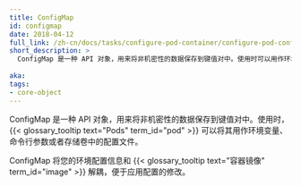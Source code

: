 ```yaml
---
title: ConfigMap
id: configmap
date: 2018-04-12
full_link: /zh-cn/docs/tasks/configure-pod-container/configure-pod-configmap/
short_description: >
  ConfigMap 是一种 API 对象，用来将非机密性的数据保存到键值对中。使用时可以用作环境变量、命令行参数或者存储卷中的配置文件。
   
aka: 
tags:
- core-object
---
```


<!--
---
title: ConfigMap
id: configmap
date: 2018-04-12
full_link: /docs/concepts/configuration/configmap/
short_description: >
  An API object used to store non-confidential data in key-value pairs. Can be consumed as environment variables, command-line arguments, or configuration files in a volume.

aka: 
tags:
- core-object
---
-->

<!--
 An API object used to store non-confidential data in key-value pairs.
{{< glossary_tooltip text="Pods" term_id="pod" >}} can consume ConfigMaps as
environment variables, command-line arguments, or as configuration files in a
{{< glossary_tooltip text="volume" term_id="volume" >}}.
-->

 ConfigMap 是一种 API 对象，用来将非机密性的数据保存到键值对中。使用时， {{< glossary_tooltip text="Pods" term_id="pod" >}} 可以将其用作环境变量、命令行参数或者存储卷中的配置文件。

<!--more--> 

<!--
A ConfigMap allows you to decouple environment-specific configuration from your {{< glossary_tooltip text="container images" term_id="image" >}}, so that your applications are easily portable.
-->

ConfigMap 将您的环境配置信息和 {{< glossary_tooltip text="容器镜像" term_id="image" >}} 解耦，便于应用配置的修改。

